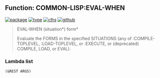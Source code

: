 ## Function: COMMON-LISP:EVAL-WHEN
[![package](https://img.shields.io/badge/Package-COMMON--LISP-5f9ea0.svg?style=social&colorA=999999)](../) [![type](https://img.shields.io/badge/Type-Function-5f9ea0.svg?style=social&colorA=999999)](../#function) [![clhs](https://img.shields.io/badge/CLHS-EVAL--WHEN-5f9ea0.svg?style=social&colorA=999999)](http://www.lispworks.com/documentation/HyperSpec/Body/s_eval_w.htm) [![github](https://img.shields.io/badge/GitHub-View_the_source-5f9ea0.svg?style=social&colorA=999999&logo=github)](https://github.com/sbcl/sbcl/blob/master/src/compiler/info-functions.lisp/) 

> EVAL-WHEN (situation*) form*
> 
> Evaluate the FORMS in the specified SITUATIONS (any of :COMPILE-TOPLEVEL,
> :LOAD-TOPLEVEL, or :EXECUTE, or (deprecated) COMPILE, LOAD, or EVAL).

### Lambda list
```
(&REST ARGS)
```
